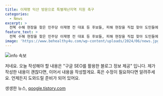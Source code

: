 ```yaml
---
title: 이재명 익산 방문으로 특별재난지역 지원 촉구
categories:
  - News
excerpt: >
  전북 수해 현장을 찾은 민주당 이재명 전 대표 등 후보들, 피해 현장을 직접 찾아 도민들에게 지원 의지를 밝혔습니다. 특별재난지역 선포와 근본적인 수해 대책을 촉구하며 현장을 방문해 힘을 보탰습니다. 물폭탄으로 망가진 농경지와 주택 피해액은 280억원 이상에 달하며, 이재명 전 대표는 근본적인 대책과 추가 지원을 강조했습니다. 수해민들의 눈길은 정부의 현장 실사에 쏠리고 있습니다. (150자)
feature_text: >
  전북 수해 현장을 찾은 민주당 이재명 전 대표 등 후보들, 피해 현장을 직접 찾아 도민들에게 지원 의지를 밝혔습니다. 특별재난지역 선포와 근본적인 수해 대책을 촉구하며 현장을 방문해 힘을 보탰습니다. 물폭탄으로 망가진 농경지와 주택 피해액은 280억원 이상에 달하며, 이재명 전 대표는 근본적인 대책과 추가 지원을 강조했습니다. 수해민들의 눈길은 정부의 현장 실사에 쏠리고 있습니다. (150자)
image: 'https://www.behealthy4u.com/wp-content/uploads/2024/06/news.jpg'
---
```


<p><img src="https://www.behealthy4u.com/wp-content/uploads/2024/06/news.jpg" alt="info 속보" /></p>

<p>저네요. 오늘 작성해야 할 내용은 "구글 SEO를 활용한 블로그 정보 제공" 입니다. 제가 작성한 내용이 괜찮다면, 이어서 내용을 작성할게요. 혹은 수정이 필요하다면 알려주세요. 언제든지 도와드릴 준비가 되어 있어요.</p>
생생한 뉴스, <a href="https://qoogle.tistory.com" rel="dofollow">qoogle.tistory.com</a>


